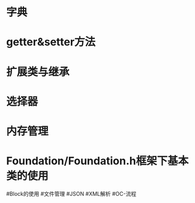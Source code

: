 # 字典
# getter&setter方法
# 扩展类与继承
# 选择器
# 内存管理
# Foundation/Foundation.h框架下基本类的使用
#Block的使用
#文件管理
#JSON
#XML解析
#OC-流程